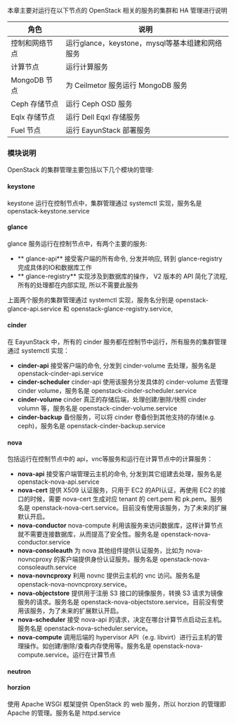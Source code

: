 本章主要对运行在以下节点的 OpenStack 相关的服务的集群和 HA 管理进行说明

| 角色 | 说明 |
| -- | -- |
| 控制和网络节点 | 运行glance，keystone，mysql等基本组建和网络服务 |
| 计算节点 | 运行计算服务 |
| MongoDB 节点 | 为 Ceilmetor 服务运行 MongoDB 服务 |
| Ceph 存储节点 | 运行 Ceph OSD 服务 |
| Eqlx 存储节点 | 运行 Dell Eqxl 存储服务 |
| Fuel 节点 | 运行 EayunStack 部署服务 |

### 模块说明

OpenStack 的集群管理主要包括以下几个模块的管理:

#### keystone

keystone 运行在控制节点中，集群管理通过 systemctl 实现，服务名是 openstack-keystone.service

#### glance

glance 服务运行在控制节点中，有两个主要的服务:

* ** glance-api** 接受客户端的所有命令, 分发并响应, 转到 glance-registry 完成具体的IO和数据库工作
* ** glance-registry** 实现涉及到数据库的操作， V2 版本的 API 简化了流程, 所有的处理都在内部实现, 所以不需要此服务

上面两个服务的集群管理通过 systemctl 实现，服务名分别是 openstack-glance-api.service 和 openstack-glance-registry.service,

#### cinder

在 EayunStack 中，所有的 cinder 服务都在控制节中运行，所有服务的集群管理通过 systemctl 实现：

* **cinder-api** 接受客户端的命令, 分发到 cinder-volume 去处理，服务名是 openstack-cinder-api.service
* **cinder-scheduler** cinder-api 使用该服务分发具体的 cinder-volume 去管理 cinder volume，服务名是 openstack-cinder-scheduler.service
* **cinder-volume** cinder 真正的存储后端，处理创建/删除/快照 cinder volumn 等，服务名是 openstack-cinder-volume.service
* **cinder-backup** 备份服务，可以将 cinder 卷备份到其他支持的存储(e.g. ceph)，服务名是 openstack-cinder-backup.service

#### nova

包括运行在控制节点中的 api，vnc等服务和运行在计算节点中的计算服务：

* **nova-api** 接受客户端管理云主机的命令, 分发到其它组建去处理，服务名是 openstack-nova-api.service
* **nova-cert** 提供 X509 认证服务，只用于 EC2 的API认证，再使用 EC2 的接口的时候，需要 nova-cert 生成对应 tenant 的 cert.pem 和 pk.pem。服务名是 openstack-nova-cert.service。目前没有使用该服务，为了未来的扩展默认开启。
* **nova-conductor** nova-compute 利用该服务来访问数据库，这样计算节点就不需要连接数据库，从而提高了安全性。服务名是 openstack-nova-conductor.service
* **nova-consoleauth** 为 nova 其他组件提供认证服务，比如为 nova-novncproxy 的客户端提供身份认证服务。服务名是 openstack-nova-consoleauth.service
* **nova-novncproxy** 利用 novnc 提供云主机的 vnc 访问。服务名是 openstack-nova-novncproxy.service。
* **nova-objectstore** 提供用于注册 S3 接口的镜像服务，转换 S3 请求为镜像服务的请求。服务名是 openstack-nova-objectstore.service。目前没有使用该服务，为了未来的扩展默认开启。
* **nova-scheduler** 接受 nova-api 的请求，决定在哪台计算节点启动云主机。服务名是 openstack-nova-scheduler.service。
* **nova-compute** 调用后端的 hypervisor API（e.g. libvirt）进行云主机的管理操作。如创建/删除/查看内存使用等。服务名是 openstack-nova-compute.service。运行在计算节点

#### neutron

#### horzion

使用 Apache WSGI 框架提供 OpenStack 的 web 服务，所以 horzion 的管理即 Apache 的管理。服务名是 httpd.service
